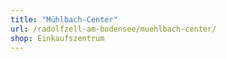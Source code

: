 ```yaml
---
title: "Mühlbach-Center"
url: /radolfzell-am-bodensee/muehlbach-center/
shop: Einkaufszentrum
---
```

